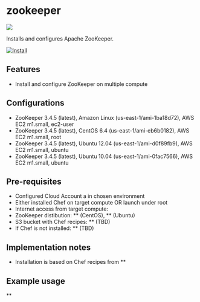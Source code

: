 zookeeper
=========

![](http://zookeeper.apache.org/images/zookeeper_small.gif)

Installs and configures Apache ZooKeeper.

[![Install](https://raw.github.com/qubell-bazaar/component-skeleton/master/img/install.png)](https://express.qubell.com/applications/upload?metadataUrl=https://github.com/qubell-bazaar/component-zookeeper/raw/master/meta.yml)

Features
--------

 - Install and configure ZooKeeper on multiple compute

Configurations
--------------
 - ZooKeeper 3.4.5 (latest), Amazon Linux (us-east-1/ami-1ba18d72), AWS EC2 m1.small, ec2-user
 - ZooKeeper 3.4.5 (latest), CentOS 6.4 (us-east-1/ami-eb6b0182), AWS EC2 m1.small, root
 - ZooKeeper 3.4.5 (latest), Ubuntu 12.04 (us-east-1/ami-d0f89fb9), AWS EC2 m1.small, ubuntu
 - ZooKeeper 3.4.5 (latest), Ubuntu 10.04 (us-east-1/ami-0fac7566), AWS EC2 m1.small, ubuntu
 

Pre-requisites
--------------
 - Configured Cloud Account a in chosen environment
 - Either installed Chef on target compute OR launch under root
 - Internet access from target compute:
  - ZooKeeper distibution: ** (CentOS), ** (Ubuntu)
  - S3 bucket with Chef recipes: ** (TBD)
  - If Chef is not installed: ** (TBD)

Implementation notes
--------------------
 - Installation is based on Chef recipes from **

Example usage
-------------
**
